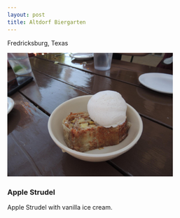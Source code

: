 ```yaml
---
layout: post
title: Altdorf Biergarten
---
```


Fredricksburg, Texas

<img src="/food_pics/Altdork_Fredricksburg_AppleStrudelwVanillaICeCream.jpg" alt="Altdorf" style="width:75%;text-align:center;margin: auto;">

### Apple Strudel

Apple Strudel with vanilla ice cream.